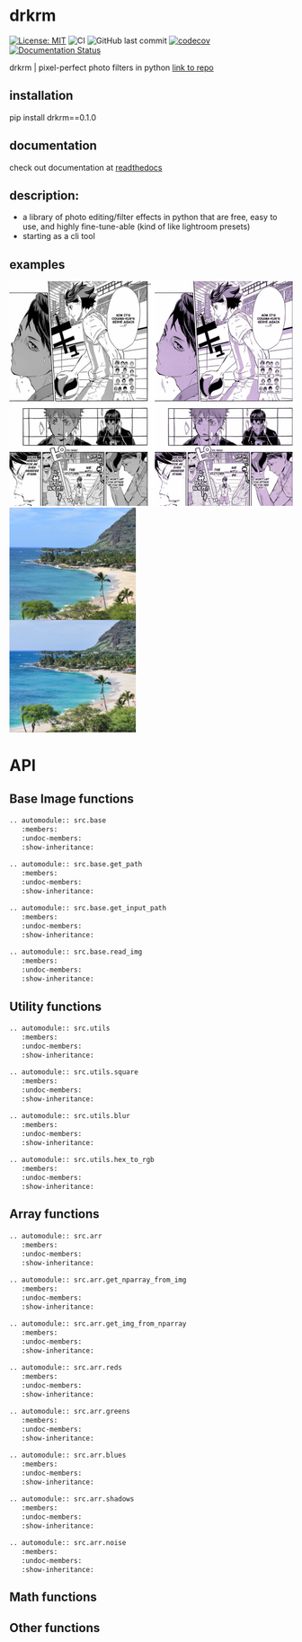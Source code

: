 # drkrm

[![License: MIT](https://img.shields.io/badge/license-MIT-green.svg)](https://github.com/ursulaott/COMS4995/blob/master/LICENSE) ![CI](https://github.com/ursulaott/drkrm/workflows/CI/badge.svg)
![GitHub last commit](https://img.shields.io/github/last-commit/ursulaott/drkrm)
[![codecov](https://codecov.io/gh/ursulaott/drkrm/branch/master/graph/badge.svg?token=AKEGV74WVZ)](undefined)
[![Documentation Status](https://readthedocs.org/projects/drkrm/badge/?version=latest)](https://drkrm.readthedocs.io/en/latest/?badge=latest)

drkrm | pixel-perfect photo filters in python [link to repo](https://github.com/ursulaott/COMS4995)

## installation

pip install drkrm==0.1.0

## documentation

check out documentation at [readthedocs](https://drkrm.readthedocs.io/en/latest/)

## description:
- a library of photo editing/filter effects in python that are free, easy to use, and highly fine-tune-able (kind of like lightroom presets)
- starting as a cli tool

## examples
<img src="examples/mangarecolor.png" alt="manga recolor" height="400" /> <img src="examples/beach.jpg" alt="normal photo editing" height="400" />
# API

## Base Image functions

```eval_rst
.. automodule:: src.base
   :members:
   :undoc-members:
   :show-inheritance:
```

```eval_rst
.. automodule:: src.base.get_path
   :members:
   :undoc-members:
   :show-inheritance:
```

```eval_rst
.. automodule:: src.base.get_input_path
   :members:
   :undoc-members:
   :show-inheritance:
```

```eval_rst
.. automodule:: src.base.read_img
   :members:
   :undoc-members:
   :show-inheritance:
```

## Utility functions

```eval_rst
.. automodule:: src.utils
   :members:
   :undoc-members:
   :show-inheritance:
```

```eval_rst
.. automodule:: src.utils.square
   :members:
   :undoc-members:
   :show-inheritance:
```

```eval_rst
.. automodule:: src.utils.blur
   :members:
   :undoc-members:
   :show-inheritance:
```

```eval_rst
.. automodule:: src.utils.hex_to_rgb
   :members:
   :undoc-members:
   :show-inheritance:
```

## Array functions

```eval_rst
.. automodule:: src.arr
   :members:
   :undoc-members:
   :show-inheritance:
```


```eval_rst
.. automodule:: src.arr.get_nparray_from_img
   :members:
   :undoc-members:
   :show-inheritance:
```


```eval_rst
.. automodule:: src.arr.get_img_from_nparray
   :members:
   :undoc-members:
   :show-inheritance:
```


```eval_rst
.. automodule:: src.arr.reds
   :members:
   :undoc-members:
   :show-inheritance:
```

```eval_rst
.. automodule:: src.arr.greens
   :members:
   :undoc-members:
   :show-inheritance:
```

```eval_rst
.. automodule:: src.arr.blues
   :members:
   :undoc-members:
   :show-inheritance:
```

```eval_rst
.. automodule:: src.arr.shadows
   :members:
   :undoc-members:
   :show-inheritance:
```

```eval_rst
.. automodule:: src.arr.noise
   :members:
   :undoc-members:
   :show-inheritance:
```

## Math functions

## Other functions
